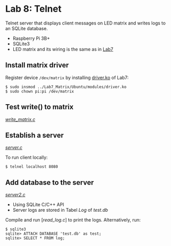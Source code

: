 # Lab 8: Telnet

Telnet server that displays client messages on LED matrix and writes logs to an SQLite database.

- Raspberry Pi 3B+
- SQLite3
- LED matrix and its wiring is the same as in [Lab7](https://github.com/jessiepyx/EmbeddedSystems/tree/master/Lab7_Matrix)

## Install matrix driver

Register device ```/dev/matrix``` by installing [driver.ko](https://github.com/jessiepyx/EmbeddedSystems/tree/master/Lab7_Matrix/Ubuntu/modules) of Lab7:

```
$ sudo insmod ../Lab7_Matrix/Ubuntu/modules/driver.ko
$ sudo chown pi:pi /dev/matrix
```

## Test write() to matrix

[*write_matrix.c*](https://github.com/jessiepyx/EmbeddedSystems/blob/master/Lab8_Telnet/write_matrix.c)

## Establish a server

[*server.c*](https://github.com/jessiepyx/EmbeddedSystems/blob/master/Lab8_Telnet/server.c)

To run client locally:

```
$ telnel localhost 8080
```

## Add database to the server

[*server2.c*](https://github.com/jessiepyx/EmbeddedSystems/blob/master/Lab8_Telnet/server2.c)

- Using SQLite C/C++ API
- Server logs are stored in Tabel *Log* of *test.db*

Compile and run [*read_log.c*] to print the logs. Alternatively, run:

```
$ sqlite3
sqlite> ATTACH DATABASE 'test.db' as test;
sqlite> SELECT * FROM log;
```
